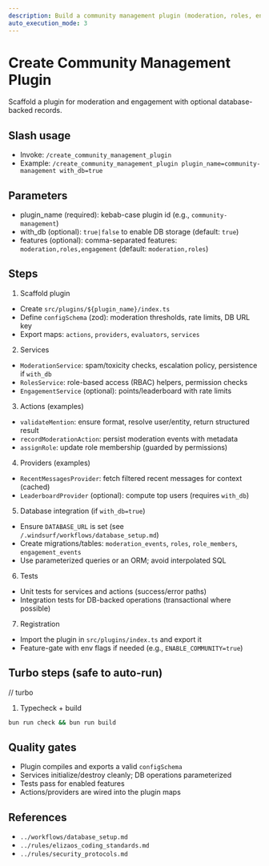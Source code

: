 ```yaml
---
description: Build a community management plugin (moderation, roles, engagement) with DB integration
auto_execution_mode: 3
---
```


# Create Community Management Plugin

Scaffold a plugin for moderation and engagement with optional database-backed records.

## Slash usage
- Invoke: `/create_community_management_plugin`
- Example: `/create_community_management_plugin plugin_name=community-management with_db=true`

## Parameters
- plugin_name (required): kebab-case plugin id (e.g., `community-management`)
- with_db (optional): `true|false` to enable DB storage (default: `true`)
- features (optional): comma-separated features: `moderation,roles,engagement` (default: `moderation,roles`)

## Steps
1) Scaffold plugin
- Create `src/plugins/${plugin_name}/index.ts`
- Define `configSchema` (zod): moderation thresholds, rate limits, DB URL key
- Export maps: `actions`, `providers`, `evaluators`, `services`

2) Services
- `ModerationService`: spam/toxicity checks, escalation policy, persistence if `with_db`
- `RolesService`: role-based access (RBAC) helpers, permission checks
- `EngagementService` (optional): points/leaderboard with rate limits

3) Actions (examples)
- `validateMention`: ensure format, resolve user/entity, return structured result
- `recordModerationAction`: persist moderation events with metadata
- `assignRole`: update role membership (guarded by permissions)

4) Providers (examples)
- `RecentMessagesProvider`: fetch filtered recent messages for context (cached)
- `LeaderboardProvider` (optional): compute top users (requires `with_db`)

5) Database integration (if `with_db=true`)
- Ensure `DATABASE_URL` is set (see `/.windsurf/workflows/database_setup.md`)
- Create migrations/tables: `moderation_events`, `roles`, `role_members`, `engagement_events`
- Use parameterized queries or an ORM; avoid interpolated SQL

6) Tests
- Unit tests for services and actions (success/error paths)
- Integration tests for DB-backed operations (transactional where possible)

7) Registration
- Import the plugin in `src/plugins/index.ts` and export it
- Feature-gate with env flags if needed (e.g., `ENABLE_COMMUNITY=true`)

## Turbo steps (safe to auto-run)
// turbo
1. Typecheck + build
```bash
bun run check && bun run build
```

## Quality gates
- Plugin compiles and exports a valid `configSchema`
- Services initialize/destroy cleanly; DB operations parameterized
- Tests pass for enabled features
- Actions/providers are wired into the plugin maps

## References
- `../workflows/database_setup.md`
- `../rules/elizaos_coding_standards.md`
- `../rules/security_protocols.md`
